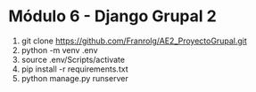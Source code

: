 # Módulo 6 - Django Grupal 2

1. git clone https://github.com/Franrolg/AE2_ProyectoGrupal.git
2. python -m venv .env
3. source .env/Scripts/activate
4. pip install -r requirements.txt
5. python manage.py runserver
